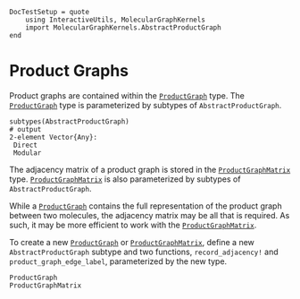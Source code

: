 ```@meta
DocTestSetup = quote
    using InteractiveUtils, MolecularGraphKernels
    import MolecularGraphKernels.AbstractProductGraph
end
```

# Product Graphs

Product graphs are contained within the [`ProductGraph`](@ref) type.
The [`ProductGraph`](@ref) type is parameterized by subtypes of `AbstractProductGraph`.

```jldoctest
subtypes(AbstractProductGraph)
# output
2-element Vector{Any}:
 Direct
 Modular
```

The adjacency matrix of a product graph is stored in the [`ProductGraphMatrix`](@ref) type.
[`ProductGraphMatrix`](@ref) is also parameterized by subtypes of `AbstractProductGraph`.

While a [`ProductGraph`](@ref) contains the full representation of the product graph between two molecules, the adjacency matrix may be all that is required.
As such, it may be more efficient to work with the [`ProductGraphMatrix`](@ref).

To create a new [`ProductGraph`](@ref) or [`ProductGraphMatrix`](@ref), define a new `AbstractProductGraph` subtype and two functions, `record_adjacency!` and `product_graph_edge_label`, parameterized by the new type.

```@docs
ProductGraph
ProductGraphMatrix
```
